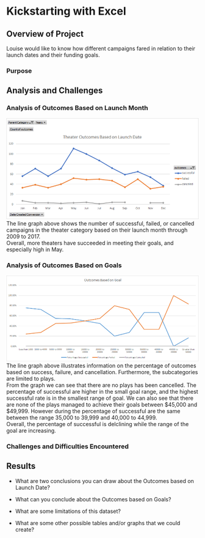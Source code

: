 # Kickstarting with Excel

## Overview of Project
Louise would like to know how different campaigns fared in relation to their launch dates and their funding goals.

### Purpose

## Analysis and Challenges

### Analysis of Outcomes Based on Launch Month
![](Resources/Theater_Outcomes_vs_Launch.png)\
The line graph above shows the number of successful, failed, or cancelled campaigns in the theater category based on their launch month through 2009 to 2017.\
Overall, more theaters have succeeded in meeting their goals, and especially high in May.

### Analysis of Outcomes Based on Goals
![](Resources/Outcomes_vs_Goals.png)\
The line graph above illustrates information on the percentage of outcomes based on success, failure, and cancellation. Furthermore, the subcategories are limited to plays.\
From the graph we can see that there are no plays has been cancelled. The percentage of successful are higher in the small goal range, and the highest successful rate is in the smallest range of goal. We can also see that there are none of the plays managed to achieve their goals between $45,000 and $49,999. However during the percentage of successful are the same between the range 35,000 to 39,999 and 40,000 to 44,999.\
Overall, the percentage of successful is delclining while the range of the goal are increasing.

### Challenges and Difficulties Encountered

## Results

- What are two conclusions you can draw about the Outcomes based on Launch Date?

- What can you conclude about the Outcomes based on Goals?

- What are some limitations of this dataset?

- What are some other possible tables and/or graphs that we could create?
